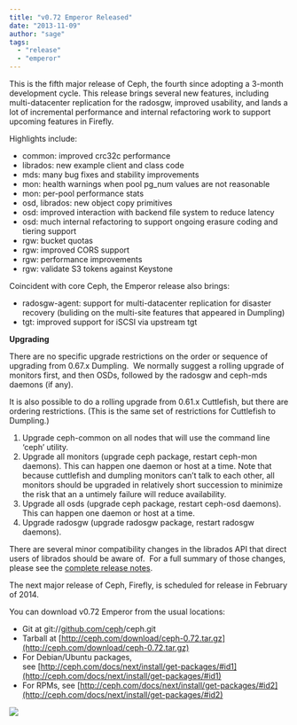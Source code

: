 ```yaml
---
title: "v0.72 Emperor Released"
date: "2013-11-09"
author: "sage"
tags: 
  - "release"
  - "emperor"
---
```


This is the fifth major release of Ceph, the fourth since adopting a 3-month development cycle. This release brings several new features, including multi-datacenter replication for the radosgw, improved usability, and lands a lot of incremental performance and internal refactoring work to support upcoming features in Firefly.

Highlights include:

- common: improved crc32c performance
- librados: new example client and class code
- mds: many bug fixes and stability improvements
- mon: health warnings when pool pg\_num values are not reasonable
- mon: per-pool performance stats
- osd, librados: new object copy primitives
- osd: improved interaction with backend file system to reduce latency
- osd: much internal refactoring to support ongoing erasure coding and tiering support
- rgw: bucket quotas
- rgw: improved CORS support
- rgw: performance improvements
- rgw: validate S3 tokens against Keystone

Coincident with core Ceph, the Emperor release also brings:

- radosgw-agent: support for multi-datacenter replication for disaster recovery (buliding on the multi-site features that appeared in Dumpling)
- tgt: improved support for iSCSI via upstream tgt

**Upgrading**

There are no specific upgrade restrictions on the order or sequence of upgrading from 0.67.x Dumpling.  We normally suggest a rolling upgrade of monitors first, and then OSDs, followed by the radosgw and ceph-mds daemons (if any).

It is also possible to do a rolling upgrade from 0.61.x Cuttlefish, but there are ordering restrictions. (This is the same set of restrictions for Cuttlefish to Dumpling.)

1. Upgrade ceph-common on all nodes that will use the command line ‘ceph’ utility.
2. Upgrade all monitors (upgrade ceph package, restart ceph-mon daemons). This can happen one daemon or host at a time. Note that because cuttlefish and dumpling monitors can’t talk to each other, all monitors should be upgraded in relatively short succession to minimize the risk that an a untimely failure will reduce availability.
3. Upgrade all osds (upgrade ceph package, restart ceph-osd daemons). This can happen one daemon or host at a time.
4. Upgrade radosgw (upgrade radosgw package, restart radosgw daemons).

There are several minor compatibility changes in the librados API that direct users of librados should be aware of.  For a full summary of those changes, please see the [complete release notes](http://ceph.com/docs/master/release-notes/#v0-72-emperor).

The next major release of Ceph, Firefly, is scheduled for release in February of 2014.

You can download v0.72 Emperor from the usual locations:

- Git at git://[github.com/ceph](http://github.com/ceph)/ceph.git
- Tarball at [http://ceph.com/download/ceph-0.72.tar.gz](http://ceph.com/download/ceph-0.72.tar.gz)
- For Debian/Ubuntu packages, see [http://ceph.com/docs/next/install/get-packages/#id1](http://ceph.com/docs/next/install/get-packages/#id1)
- For RPMs, see [http://ceph.com/docs/next/install/get-packages/#id2](http://ceph.com/docs/next/install/get-packages/#id2)

![](http://track.hubspot.com/__ptq.gif?a=268973&k=14&bu=http://ceph.com&r=http://ceph.com/releases/v0-72-emperor-released/&bvt=rss&p=wordpress)
